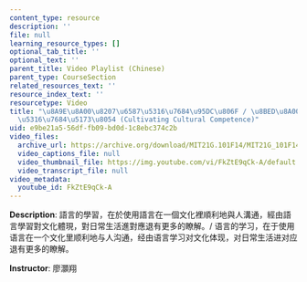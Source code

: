 ```yaml
---
content_type: resource
description: ''
file: null
learning_resource_types: []
optional_tab_title: ''
optional_text: ''
parent_title: Video Playlist (Chinese)
parent_type: CourseSection
related_resources_text: ''
resource_index_text: ''
resourcetype: Video
title: "\u8A9E\u8A00\u8207\u6587\u5316\u7684\u95DC\u806F / \u8BED\u8A00\u4E0E\u6587\
  \u5316\u7684\u5173\u8054 (Cultivating Cultural Competence)"
uid: e9be21a5-56df-fb09-bd0d-1c8ebc374c2b
video_files:
  archive_url: https://archive.org/download/MIT21G.101F14/MIT21G_101F14_Cultural_Competence_Chinese_300k.mp4
  video_captions_file: null
  video_thumbnail_file: https://img.youtube.com/vi/FkZtE9qCk-A/default.jpg
  video_transcript_file: null
video_metadata:
  youtube_id: FkZtE9qCk-A
---
```


**Description**: 語言的學習，在於使用語言在一個文化裡順利地與人溝通，經由語言學習對文化體現，對日常生活進對應退有更多的瞭解。/ 语言的学习，在于使用语言在一个文化里顺利地与人沟通，经由语言学习对文化体现，对日常生活进对应退有更多的瞭解。

**Instructor**: 廖灝翔